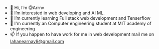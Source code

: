 - 👋 Hi, I’m @Arrnv
- 👀 I’m interested in web developing and AI ML.
- 🌱 I’m currently learning Full stack web development and Tenserflow
- 💞️ I'm currently an Computer engineering student at MIT academy of engineering 
- 📫 If you happen to have work for me in web development mail me on lahanearnav9@gmail.com

<!---
Arrnv/Arrnv is a ✨ special ✨ repository because its `README.md` (this file) appears on your GitHub profile.
You can click the Preview link to take a look at your changes.
--->
